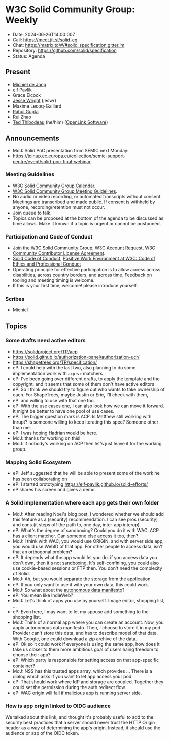 # W3C Solid Community Group: Weekly

* Date: 2024-06-26T14:00:00Z
* Call: https://meet.jit.si/solid-cg
* Chat: https://matrix.to/#/#solid_specification:gitter.im
* Repository: https://github.com/solid/specification
* Status: Agenda


## Present
* [Michiel de Jong](https://michielbdejong.com)
* [elf Pavlik](https://elf-pavlik.hackers4peace.net)
* Grace Elcock
* [Jesse Wright](https://www.jeswr.org/#me) (jeswr)
* Maxime Lecoq-Gaillard
* [Rahul Gupta](https://cxres.pages.dev/profile#i)
* Rui Zhao
* [Ted Thibodeau](https://github.com/TallTed/) (he/him) ([OpenLink Software](https://www.openlinksw.com/))


## Announcements

* MdJ: Solid PoC presentation from SEMIC next Monday:
* https://joinup.ec.europa.eu/collection/semic-support-centre/event/solid-poc-final-webinar

### Meeting Guidelines
* [W3C Solid Community Group Calendar](https://www.w3.org/groups/cg/solid/calendar).
* [W3C Solid Community Group Meeting Guidelines](https://github.com/w3c-cg/solid/blob/main/meetings/README.md).
* No audio or video recording, or automated transcripts without consent. Meetings are transcribed and made public. If consent is withheld by anyone, recording/retention must not occur.
* Join queue to talk.
* Topics can be proposed at the bottom of the agenda to be discussed as time allows. Make it known if a topic is urgent or cannot be postponed.

### Participation and Code of Conduct
* [Join the W3C Solid Community Group](https://www.w3.org/community/solid/join), [W3C Account Request](http://www.w3.org/accounts/request), [W3C Community Contributor License Agreement](https://www.w3.org/community/about/agreements/cla/).
* [Solid Code of Conduct](https://github.com/solid/process/blob/main/code-of-conduct.md), [Positive Work Environment at W3C: Code of Ethics and Professional Conduct](https://www.w3.org/Consortium/cepc/)
* Operating principle for effective participation is to allow access across disabilities, across country borders, and across time. Feedback on tooling and meeting timing is welcome.
* If this is your first time, welcome! please introduce yourself.


### Scribes
* Michiel

## Topics

### Some drafts need active editors

* https://solidproject.org/TR/acp
* https://solid.github.io/authorization-panel/authorization-ucr/
* https://shapetrees.org/TR/specification/
* eP: I could help with the last two, also planning to do some implementation work with `acp:vc` matchers
* eP: I've been going over different drafts, to apply the template and the copyright, and it seems that some of them don't have active editors
* eP: So I think we should try to figure out who wants to take ownership of each. For ShapeTrees, maybe Justin or Eric, I'll check with them,
* eP: and willing to use with that one too.
* eP: With the use cases one, I can also look how we can move it forward. It might be better to have one pool of use cases.
* eP: The bigger question mark is ACP. Is Matthew still working with Inrupt? Is someone willing to keep iterating this spec? Someone other than me.
* eP: I was hoping Hadrian would be here.
* MdJ: thanks for working on this!
* MdJ: if nobody's working on ACP then let's just leave it for the working group.

### Mapping Solid Ecosystem

* eP: Jeff suggested that he will be able to present some of the work he has been collaborating on
* eP: I started prototyping https://elf-pavlik.github.io/solid-efforts/
* eP shares his screen and gives a demo

### A Solid implementation where each app gets their own folder
* MdJ: After reading Noel's blog post, I wondered whether we should add this feature as a (security) recommendation. I can see pros (security) and cons (it steps off the path to, one day, inter-app interop).
* eP: What's the degree of sandboxing? Could you do it with WAC. ACP has a client matcher. Can someone else access it too, then?
* MdJ: I think with WAC, you would use ORIGIN, and with server side app, you would use WebID of that app. For other people to access data, isn't that an orthogonal problem?
* eP: It depends what the app would let you do. if you access data you don't own, then it's not sandboxing. It's self-confining, you could also use cookie-based sessions or FTP then. You don't need the complexity of Solid.
* MdJ: Ah, but you would separate the storage from the application.
* eP: If you only want to use it with your own data, this could work.
* MdJ: So what about the [autonomous data manifesto](https://autonomous-data.noeldemartin.com/architecture.html#the-autonomous-data-manifesto)?
* eP: You mean like IndieWeb?
* MdJ: Let's think of apps you use by yourself. Image editor, shopping list, ...
* eP: Even here, I may want to let my spouse add something to the shopping list.
* MdJ: Think of a normal app where you can create an account. Now, you apply autonomous data manifesto. Then, I choose to store it in my pod. Provider can't store this data, and has to describe model of that data. With Google, one could download a zip archive of the data.
* eP: Ok so it could work if everyone is using the same app, how does it take us closer to them more ambitious goal of users haing freedom to choose their app?
* eP: Which party is responsible for setting access on that app-specific container?
* MdJ: NSS has this trusted apps array, which provides ... There is a dialog which asks if you want to let app access your pod.
* eP: That should work where IdP and storage are coupled. Together they could set the permission during the auth redirect flow.
* eP: WAC origin will fail if malicious app is running server side.


### How is app origin linked to OIDC audience
We talked about this link, and thought it's probably useful to add to the security best practices that a server should never trust the HTTP Origin
header as a way of determining the app's origin. Instead, it should use the audience or azp of the OIDC token.
